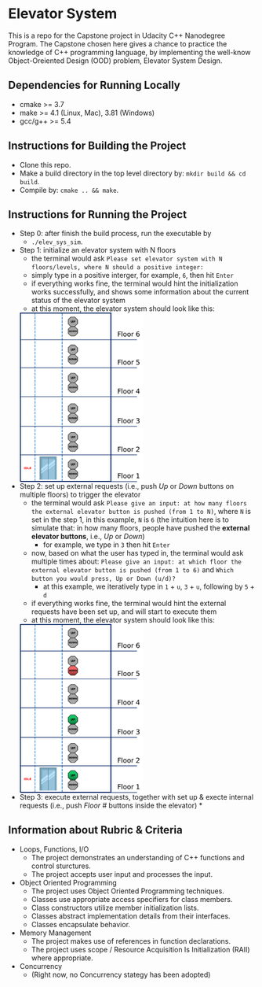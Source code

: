 # Elevator System
This is a repo for the Capstone project in Udacity C++ Nanodegree Program.
The Capstone chosen here gives a chance to practice the knowledge of C++ programming language, by implementing the well-know Object-Oreiented Design (OOD) problem, Elevator System Design.

## Dependencies for Running Locally
* cmake >= 3.7
* make >= 4.1 (Linux, Mac), 3.81 (Windows)
* gcc/g++ >= 5.4

## Instructions for Building the Project
* Clone this repo.
* Make a build directory in the top level directory by: `mkdir build && cd build`.
* Compile by: `cmake .. && make`.

## Instructions for Running the Project
* Step 0: after finish the build process, run the executable by
    * `./elev_sys_sim`.
* Step 1: initialize an elevator system with N floors
    * the terminal would ask `Please set elevator system with N floors/levels, where N should a positive integer:`
    * simply type in a positive interger, for example, `6`, then hit `Enter`
    * if everything works fine, the terminal would hint the initialization works successfully, and shows some information about the current status of the elevator system
    * at this moment, the elevator system should look like this:  
    <img align="center" src="images/elevator_initialized.png" width="250" />
* Step 2: set up external requests (i.e., push *Up* or *Down* buttons on multiple floors) to trigger the elevator
    * the terminal would ask `Please give an input: at how many floors the external elevator button is pushed (from 1 to N)`, where `N` is set in the step 1, in this example, `N` is `6` (the intuition here is to simulate that: in how many floors, people have pushed the **external elevator buttons**, i.e., *Up* or *Down*)
        * for example, we type in `3` then hit `Enter`
    * now, based on what the user has typed in, the terminal would ask multiple times about: `Please give an input: at which floor the external elevator button is pushed (from 1 to 6)` and `Which button you would press, Up or Down (u/d)? `
        * at this example, we iteratively type in `1` + `u`, `3` + `u`, following by `5` + `d`
    * if everything works fine, the terminal would hint the external requests have been set up, and will start to execute them
    * at this moment, the elevator system should look like this:  
    <img align="center" src="images/external_requests_set_up.png" width="250" />
* Step 3: execute external requests, together with set up & execte internal requests (i.e., push *Floor #* buttons inside the elevator)
    *


## Information about Rubric & Criteria
* Loops, Functions, I/O
    * The project demonstrates an understanding of C++ functions and control sturctures.
    * The project accepts user input and processes the input.
* Object Oriented Programming
    * The project uses Object Oriented Programming techniques.
    * Classes use appropriate access specifiers for class members.
    * Class constructors utilize member initialization lists.
    * Classes abstract implementation details from their interfaces.
    * Classes encapsulate behavior.
* Memory Management
    * The project makes use of references in function declarations.
    * The project uses scope / Resource Acquisition Is Initialization (RAII) where appropriate.
* Concurrency
    * (Right now, no Concurrency stategy has been adopted)
